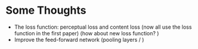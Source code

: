 # Some Thoughts
* The loss function: perceptual loss and content loss (now all use the loss function in the first paper) (how about new loss function? )
* Improve the feed-forward network (pooling layers / )